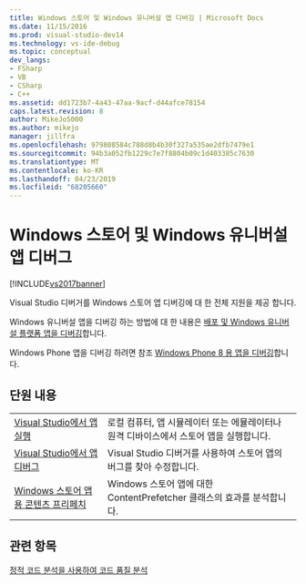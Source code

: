 ```yaml
---
title: Windows 스토어 및 Windows 유니버설 앱 디버깅 | Microsoft Docs
ms.date: 11/15/2016
ms.prod: visual-studio-dev14
ms.technology: vs-ide-debug
ms.topic: conceptual
dev_langs:
- FSharp
- VB
- CSharp
- C++
ms.assetid: dd1723b7-4a43-47aa-9acf-d44afce78154
caps.latest.revision: 8
author: MikeJo5000
ms.author: mikejo
manager: jillfra
ms.openlocfilehash: 979808584c788d8b4b30f327a535ae2dfb7479e1
ms.sourcegitcommit: 94b3a052fb1229c7e7f8804b09c1d403385c7630
ms.translationtype: MT
ms.contentlocale: ko-KR
ms.lasthandoff: 04/23/2019
ms.locfileid: "68205660"
---
```

# <a name="debugging-windows-store-and-windows-universal-apps"></a>Windows 스토어 및 Windows 유니버설 앱 디버그
[!INCLUDE[vs2017banner](../includes/vs2017banner.md)]

Visual Studio 디버거를 Windows 스토어 앱 디버깅에 대 한 전체 지원을 제공 합니다.  
  
 Windows 유니버설 앱을 디버깅 하는 방법에 대 한 내용은 [배포 및 Windows 유니버설 플랫폼 앱을 디버깅](https://msdn.microsoft.com/library/windows/apps/mt613243.aspx)합니다.  
  
 Windows Phone 앱을 디버깅 하려면 참조 [Windows Phone 8 용 앱을 디버깅](https://msdn.microsoft.com/library/windows/apps/ff402572\(v=vs.105\).aspx)합니다.  
  
## <a name="in-this-section"></a>단원 내용  
  
|||  
|-|-|  
|[Visual Studio에서 앱 실행](../debugger/run-store-apps-from-visual-studio.md)|로컬 컴퓨터, 앱 시뮬레이터 또는 에뮬레이터나 원격 디바이스에서 스토어 앱을 실행합니다.|  
|[Visual Studio에서 앱 디버그](../debugger/debug-store-apps-in-visual-studio.md)|Visual Studio 디버거를 사용하여 스토어 앱의 버그를 찾아 수정합니다.|  
|[Windows 스토어 앱용 콘텐츠 프리페치](../debugger/prefetch-content-for-windows-store-apps.md)|Windows 스토어 앱에 대한 ContentPrefetcher 클래스의 효과를 분석합니다.|  
  
## <a name="see-also"></a>관련 항목  
 [정적 코드 분석을 사용하여 코드 품질 분석](../test/analyze-the-code-quality-of-store-apps-using-visual-studio-static-code-analysis.md)
